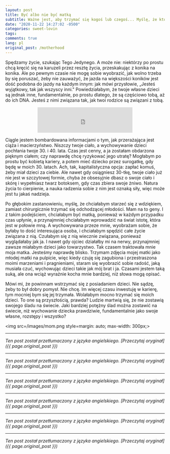 ```yaml
---
layout: post
title: Być albo nie być matką
subtitle: Ważne jest, aby trzymać się kogoś lub czegoś... Myślę, że ktoś jest lepszy niż coś.
date: "2020-11-22 14:27:02 -0500"
categories: sweet-lovin
tags: 
comments: true
lang: pl
original_post: /motherhood
---
```




Spędzamy życie, szukając Tego Jedynego. A może nie: niektórzy po prostu chcą kręcić się na karuzeli przez resztę życia, przeskakując z konika na konika. Ale po pewnym czasie nie mogę sobie wyobrazić, jak wolno trzeba by się poruszać, żeby nie zauważyć, że jazda na większości koników jest dość podobna do jazdy na każdym innym: jak mówi przysłowie, „Jesteś wyjątkowy, tak jak wszyscy inni." Powiedziałabym, że twoje własne dzieci są jednak inne, fundamentalnie, po prostu dlatego, że są częściowo tobą, aż do ich DNA. Jesteś z nimi związana tak, jak twoi rodzice są związani z tobą.<!-- more -->

<center><p><iframe src=https://open.spotify.com/embed/track/4bN43jYf41eIjJZ3UXQpuA width=300 height=80 frameborder=0 allowtransparency=true allow=encrypted-media></iframe></p></center>

Ciągle jestem bombardowana informacjami o tym, jak przerażająca jest ciąża i macierzyństwo. Niszczy twoje ciało, a wychowywanie dzieci pochłania twoje 30. i 40. lata. Czas jest cenny, a ja zostałam obdarzona pięknym ciałem; czy naprawdę chcę ryzykować jego utratę? Mogłabym po prostu być kobietą kariery, a potem mieć dziecko przez surogatkę, gdy będę w moich 30. latach. Ach, tak, kapitalistyczna opcja: zapłać komuś, żeby miał dzieci za ciebie. Ale nawet gdy osiągniesz 30-tkę, twoje ciało już nie jest w szczytowej formie, chyba że obsesyjnie dbasz o swoje ciało i skórę i wypełniasz twarz botoksem, gdy czas zbiera swoje żniwo. Natura życia to cierpienie, a nauka radzenia sobie z nim jest oznaką siły, więc może jest tu jakaś nadzieja.

Po głębokim zastanowieniu, myślę, że chciałabym starzeć się z wdziękiem, zamiast chirurgicznie trzymać się odchodzącej młodości. Mam na to geny. I z takim podejściem, chciałabym być matką, ponieważ w każdym przypadku czas upłynie, a przynajmniej chciałabym wprowadzić na świat istotę, która jest w połowie mną. A wychowywana przeze mnie, wyobrażam sobie, że byłaby to dość interesująca osoba, i chciałabym spędzić całe życie związana z nią. Czułabym się z nią wiecznie związana, ponieważ wyglądałaby jak ja. I nawet gdy ojciec działałby mi na nerwy, przynajmniej zawsze miałabym dzieci jako towarzystwo. Tak czasem traktowała mnie moja matka. Jesteśmy naprawdę blisko. Trzymam zdjęcia mojej matki jako młodej matki na pulpicie, więc kiedy czuję się zagubiona i przestraszona moimi marzeniami i pragnieniami, staram się wyobrazić sobie radość, jaką musiała czuć, wychowując dzieci takie jak mój brat i ja. Czasami jestem taką suką, ale ona wciąż wyraźnie kocha mnie bardziej, niż słowa mogą opisać.

Mówi mi, że powinnam wstrzymać się z posiadaniem dzieci. Nie sądzę, żeby to był dobry pomysł. Nie chcę. Im więcej czasu inwestuję w karierę, tym mocniej bym się jej trzymała. Wolałabym mocno trzymać się moich dzieci. To one są przyszłością, prawda? Ludzie martwią się, że nie zostawią swojego śladu na świecie. Jaki bardziej potężny ślad można zostawić na świecie, niż wychowanie dziecka prawdziwie, fundamentalnie jako swoje własne, rozstępy i wszystko?

<img src=/images/mom.png style=margin: auto; max-width: 300px;>

---

*Ten post został przetłumaczony z języka angielskiego. [Przeczytaj oryginał]({{ page.original_post }})*

---

*Ten post został przetłumaczony z języka angielskiego. [Przeczytaj oryginał]({{ page.original_post }})*

---

*Ten post został przetłumaczony z języka angielskiego. [Przeczytaj oryginał]({{ page.original_post }})*

---

*Ten post został przetłumaczony z języka angielskiego. [Przeczytaj oryginał]({{ page.original_post }})*

---

*Ten post został przetłumaczony z języka angielskiego. [Przeczytaj oryginał]({{ page.original_post }})*

---

*Ten post został przetłumaczony z języka angielskiego. [Przeczytaj oryginał]({{ page.original_post }})*